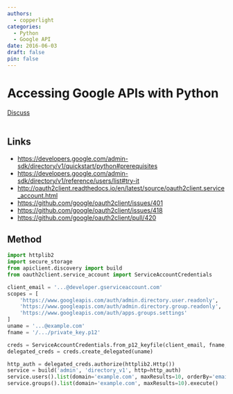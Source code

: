 ```yaml
---
authors:
  - copperlight
categories:
  - Python
  - Google API
date: 2016-06-03
draft: false
pin: false
---
```


# Accessing Google APIs with Python

<div class="meta">
  <span class="discuss"><a class="github-button" href="https://github.com/copperlight/copperlight.github.io/issues" data-icon="octicon-issue-opened" aria-label="Discuss copperlight/copperlight.github.io on GitHub">Discuss</a></span>
</div><br/>

## Links

* <https://developers.google.com/admin-sdk/directory/v1/quickstart/python#prerequisites>
* <https://developers.google.com/admin-sdk/directory/v1/reference/users/list#try-it>
* <http://oauth2client.readthedocs.io/en/latest/source/oauth2client.service_account.html>
* <https://github.com/google/oauth2client/issues/401>
* <https://github.com/google/oauth2client/issues/418>
* <https://github.com/google/oauth2client/pull/420>

## Method

```python
import httplib2
import secure_storage
from apiclient.discovery import build
from oauth2client.service_account import ServiceAccountCredentials

client_email = '...@developer.gserviceaccount.com'
scopes = [
    'https://www.googleapis.com/auth/admin.directory.user.readonly',
    'https://www.googleapis.com/auth/admin.directory.group.readonly',
    'https://www.googleapis.com/auth/apps.groups.settings'
]
uname = '...@example.com'
fname = '/.../private_key.p12'

creds = ServiceAccountCredentials.from_p12_keyfile(client_email, fname, scopes=scopes)
delegated_creds = creds.create_delegated(uname)

http_auth = delegated_creds.authorize(httplib2.Http())
service = build('admin', 'directory_v1', http=http_auth)
service.users().list(domain='example.com', maxResults=10, orderBy='email').execute()
service.groups().list(domain='example.com', maxResults=10).execute()
```
